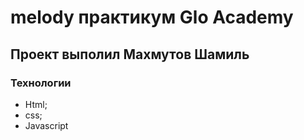 # melody практикум Glo Academy
## Проект выполил Махмутов Шамиль
### Технологии
- Html;
- css;
- Javascript
